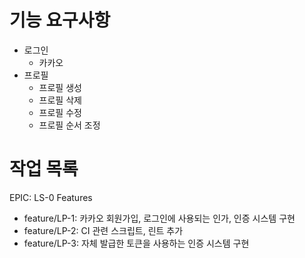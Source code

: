 # 기능 요구사항
- 로그인
  - 카카오
- 프로필
  - 프로필 생성
  - 프로필 삭제
  - 프로필 수정
  - 프로필 순서 조정

# 작업 목록
EPIC: LS-0
Features
- feature/LP-1: 카카오 회원가입, 로그인에 사용되는 인가, 인증 시스템 구현
- feature/LP-2: CI 관련 스크립트, 린트 추가
- feature/LP-3: 자체 발급한 토큰을 사용하는 인증 시스템 구현 
